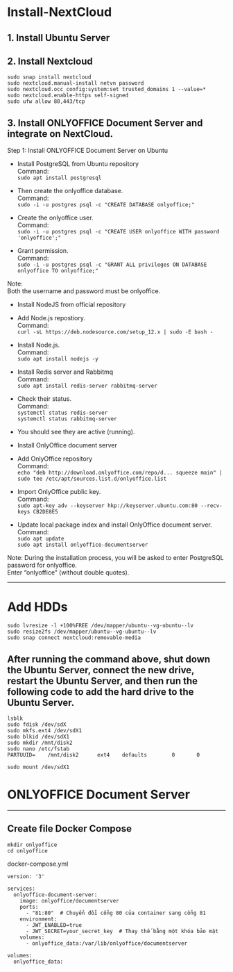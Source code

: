 # Install-NextCloud

## 1. Install Ubuntu Server

## 2. Install Nextcloud
```
sudo snap install nextcloud
sudo nextcloud.manual-install netvn password
sudo nextcloud.occ config:system:set trusted_domains 1 --value=*
sudo nextcloud.enable-https self-signed
sudo ufw allow 80,443/tcp
```
## 3. Install ONLYOFFICE Document Server and integrate on NextCloud.
Step 1: Install ONLYOFFICE Document Server on Ubuntu

 - Install PostgreSQL from Ubuntu repository </br>
           Command: </br>
           `sudo apt install postgresql`

  - Then create the onlyoffice database. </br>
           Command: </br>
           `sudo -i -u postgres psql -c "CREATE DATABASE onlyoffice;"`

  -  Create the onlyoffice user. </br>
            Command: </br>
            `sudo -i -u postgres psql -c "CREATE USER onlyoffice WITH password 'onlyoffice';"`
    
   -  Grant permission. </br>
            Command: </br>
            `sudo -i -u postgres psql -c "GRANT ALL privileges ON DATABASE onlyoffice TO onlyoffice;"`

   Note: </br>
            Both the username and password must be onlyoffice. </br>

 - Install NodeJS from official repository </br>

 - Add Node.js repostiory. </br>
           Command: </br>
           `curl -sL https://deb.nodesource.com/setup_12.x | sudo -E bash -`

 - Install Node.js. </br>
           Command: </br>
           `sudo apt install nodejs -y`

 - Install Redis server and Rabbitmq </br>
           Command: </br>
           `sudo apt install redis-server rabbitmq-server`

 - Check their status. </br>
           Command: </br>
           `systemctl status redis-server` </br>
           `systemctl status rabbitmq-server`
          
 -  You should see they are active (running). </br>

 - Install OnlyOffice document server </br>

 - Add OnlyOffice repository </br>
           Command: </br>
           `echo "deb http://download.onlyoffice.com/repo/d... squeeze main" | sudo tee /etc/apt/sources.list.d/onlyoffice.list`

 - Import OnlyOffice public key. </br>
            Command: </br>
            `sudo apt-key adv --keyserver hkp://keyserver.ubuntu.com:80 --recv-keys CB2DE8E5`

 - Update local package index and install OnlyOffice document server. </br>
            Command: </br>
            `sudo apt update` </br>
            `sudo apt install onlyoffice-documentserver`

Note:
    During the installation process, you will be asked to enter PostgreSQL password for onlyoffice. </br>
    Enter “onlyoffice” (without double quotes).


-----
# Add HDDs

`sudo lvresize -l +100%FREE /dev/mapper/ubuntu--vg-ubuntu--lv` </br>
`sudo resize2fs /dev/mapper/ubuntu--vg-ubuntu--lv` </br>
`sudo snap connect nextcloud:removable-media` </br>

After running the command above, shut down the Ubuntu Server, connect the new drive, restart the Ubuntu Server, and then run the following code to add the hard drive to the Ubuntu Server.
------
`lsblk` </br>
`sudo fdisk /dev/sdX` </br>
`sudo mkfs.ext4 /dev/sdX1` </br>
`sudo blkid /dev/sdX1` </br>
`sudo mkdir /mnt/disk2` </br>
`sudo nano /etc/fstab` </br>
`PARTUUID=    /mnt/disk2      ext4    defaults        0       0` </br>

`sudo mount /dev/sdX1`

# ONLYOFFICE Document Server
-----
## Create file Docker Compose
```
mkdir onlyoffice
cd onlyoffice
```

docker-compose.yml
```
version: '3'

services:
  onlyoffice-document-server:
    image: onlyoffice/documentserver
    ports:
      - "81:80"  # Chuyển đổi cổng 80 của container sang cổng 81
    environment:
      - JWT_ENABLED=true
      - JWT_SECRET=your_secret_key  # Thay thế bằng một khóa bảo mật
    volumes:
      - onlyoffice_data:/var/lib/onlyoffice/documentserver

volumes:
  onlyoffice_data:
```



